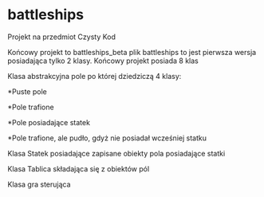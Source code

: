 # battleships
Projekt na przedmiot Czysty Kod

Końcowy projekt to battleships_beta
plik battleships to jest pierwsza wersja posiadająca tylko 2 klasy.
Końcowy projekt posiada 8 klas

Klasa abstrakcyjna pole po której dziedziczą 4 klasy:

*Puste pole

*Pole trafione

*Pole posiadające statek

*Pole trafione, ale pudło, gdyż nie posiadał wcześniej statku

Klasa Statek posiadające zapisane obiekty pola posiadające statki

Klasa Tablica składająca się z obiektów pól

Klasa gra sterująca
